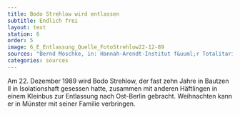 ```yaml
---
title: Bodo Strehlow wird entlassen
subtitle: Endlich frei
layout: text
station: 6
order: 5
image: 6_E_Entlassung_Quelle_FotoStrehlow22-12-89
sources: "Bernd Moschke, in: Hannah-Arendt-Institut f&uuml;r Totalitarismusforschung an der TU Dresden (Hg.)/ Zeidler, Manfred: MfS Sonderhaftanstalt Bautzen II, Dresden 1994, S. 28."
categories: sources
---
```

Am 22. Dezember 1989 wird Bodo Strehlow, der fast zehn Jahre in Bautzen II in Isolationshaft gesessen hatte, zusammen mit anderen H&auml;ftlingen in einem Kleinbus zur Entlassung nach Ost-Berlin gebracht. Weihnachten kann er in M&uuml;nster mit seiner Familie verbringen.